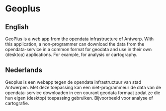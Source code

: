 Geoplus
====

English
----
GeoPlus is a web app from the opendata infrastructure of Antwerp.
With this application, a non-programmer can download the data from the opendata-service in a common format for geodata and use in their own (desktop) applications. For example, for analysis or cartography.

Nederlands 
----
Geoplus is een webapp tegen de opendata infrastructuur van stad Antwerpen.
Met deze toepassing kan een niet-programmeur de data van de opendata-service downloaden in een courant geodata formaat zodat ze die hun eigen (desktop) toepassing gebruiken. Bijvoorbeeld voor analyse of cartografie. 
